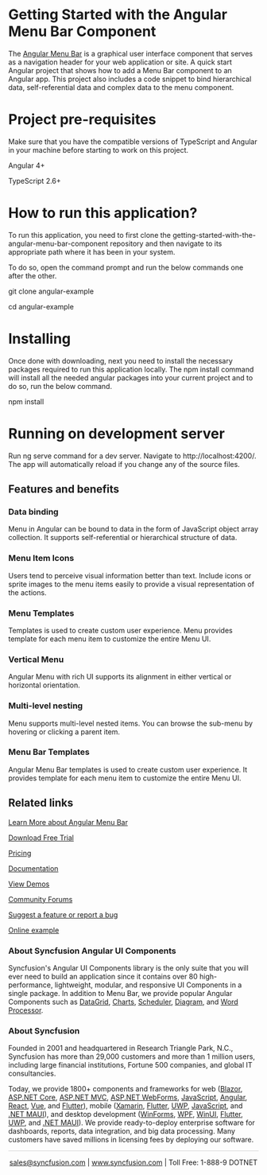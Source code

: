 # Getting Started with the Angular Menu Bar Component
The [Angular Menu Bar](https://www.syncfusion.com/angular-components/angular-menu-bar?utm_source=github&utm_medium=listing&utm_campaign=angular-menu-bar-github-samples) is a graphical user interface component that serves as a navigation header for your web application or site. A quick start Angular project that shows how to add a Menu Bar component to an Angular app. This project also includes a code snippet to bind hierarchical data, self-referential data and complex data to the menu component. 

# Project pre-requisites

Make sure that you have the compatible versions of TypeScript and Angular in your machine before starting to work on this project.

Angular 4+

TypeScript 2.6+

# How to run this application?

To run this application, you need to first clone the getting-started-with-the-angular-menu-bar-component repository and then navigate to its appropriate path where it has been in your system.

To do so, open the command prompt and run the below commands one after the other.

git clone angular-example

cd angular-example

# Installing

Once done with downloading, next you need to install the necessary packages required to run this application locally. The npm install command will install all the needed angular packages into your current project and to do so, run the below command.

npm install

# Running on development server

Run ng serve command for a dev server. Navigate to http://localhost:4200/. The app will automatically reload if you change any of the source files.

## Features and benefits

### Data binding

Menu in Angular can be bound to data in the form of JavaScript object array collection. It supports self-referential or hierarchical structure of data.

### Menu Item Icons

Users tend to perceive visual information better than text. Include icons or sprite images to the menu items easily to provide a visual representation of the actions.

### Menu Templates

Templates is used to create custom user experience. Menu provides template for each menu item to customize the entire Menu UI.

### Vertical Menu

Angular Menu with rich UI supports its alignment in either vertical or horizontal orientation.

### Multi-level nesting

Menu supports multi-level nested items. You can browse the sub-menu by hovering or clicking a parent item.

### Menu Bar Templates

Angular Menu Bar templates is used to create custom user experience. It provides template for each menu item to customize the entire Menu UI.

## Related links
[Learn More about Angular Menu Bar](https://www.syncfusion.com/angular-components/angular-menu-bar?utm_source=github&utm_medium=listing&utm_campaign=angular-menu-bar-github-samples)

[Download Free Trial](https://www.syncfusion.com/downloads/angular?utm_source=github&utm_medium=listing&utm_campaign=angular-menu-bar-github-samples)

[Pricing](https://www.syncfusion.com/sales/teamlicense?utm_source=github&utm_medium=listing&utm_campaign=angular-menu-bar-github-samples)

[Documentation](https://ej2.syncfusion.com/angular/documentation/menu/getting-started?utm_source=github&utm_medium=listing&utm_campaign=angular-menu-bar-github-samples)

[View Demos](https://github.com/SyncfusionExamples/getting-started-with-the-angular-menu-bar-component?utm_source=github&utm_medium=listing&utm_campaign=angular-toolbar-github-samples)

[Community Forums](https://www.syncfusion.com/forums/angular-js2?utm_source=github&utm_medium=listing&utm_campaign=angular-menu-bar-github-samples)

[Suggest a feature or report a bug](https://www.syncfusion.com/feedback/angular?utm_source=github&utm_medium=listing&utm_campaign=angular-menu-bar-github-samples)

[Online example](https://ej2.syncfusion.com/angular/demos/#/bootstrap5/menu/default?utm_source=github&utm_medium=listing&utm_campaign=angular-menu-bar-github-samples)

### About Syncfusion Angular UI Components

Syncfusion's Angular UI Components library is the only suite that you will ever need to build an application since it contains over 80 high-performance, lightweight, modular, and responsive UI Components in a single package. In addition to Menu Bar, we provide popular Angular Components such as [DataGrid](https://www.syncfusion.com/angular-components/angular-grid?utm_source=github&utm_medium=listing&utm_campaign=angular-menu-bar-github-samples), [Charts](https://www.syncfusion.com/angular-components/angular-charts?utm_source=github&utm_medium=listing&utm_campaign=angular-menu-bar-github-samples), [Scheduler](https://www.syncfusion.com/angular-components/angular-scheduler?utm_source=github&utm_medium=listing&utm_campaign=angular-menu-bar-github-samples), [Diagram](https://www.syncfusion.com/angular-components/angular-diagram?utm_source=github&utm_medium=listing&utm_campaign=angular-menu-bar-github-samples), and [Word Processor](https://www.syncfusion.com/angular-components/angular-word-processor?utm_source=github&utm_medium=listing&utm_campaign=angular-menu-bar-github-samples).

### About Syncfusion

Founded in 2001 and headquartered in Research Triangle Park, N.C., Syncfusion has more than 29,000 customers and more than 1 million users, including large financial institutions, Fortune 500 companies, and global IT consultancies.

Today, we provide 1800+ components and frameworks for web ([Blazor](https://www.syncfusion.com/blazor-components?utm_source=github&utm_medium=listing&utm_campaign=angular-menu-bar-github-samples), [ASP.NET Core](https://www.syncfusion.com/aspnet-core-ui-controls?utm_source=github&utm_medium=listing&utm_campaign=angular-menu-bar-github-samples), [ASP.NET MVC](https://www.syncfusion.com/aspnet-mvc-ui-controls?utm_source=github&utm_medium=listing&utm_campaign=angular-menu-bar-github-samples), [ASP.NET WebForms](https://www.syncfusion.com/jquery/aspnet-webforms-ui-controls?utm_source=github&utm_medium=listing&utm_campaign=angular-menu-bar-github-samples), [JavaScript](https://www.syncfusion.com/javascript-ui-controls?utm_source=github&utm_medium=listing&utm_campaign=angular-menu-bar-github-samples), [Angular](https://www.syncfusion.com/angular-components?utm_source=github&utm_medium=listing&utm_campaign=angular-menu-bar-github-samples), [React](https://www.syncfusion.com/react-components?utm_source=github&utm_medium=listing&utm_campaign=angular-menu-bar-github-samples), [Vue](https://www.syncfusion.com/vue-components?utm_source=github&utm_medium=listing&utm_campaign=angular-menu-bar-github-samples), and [Flutter](https://www.syncfusion.com/flutter-widgets?utm_source=github&utm_medium=listing&utm_campaign=angular-menu-bar-github-samples)), mobile ([Xamarin](https://www.syncfusion.com/xamarin-ui-controls?utm_source=github&utm_medium=listing&utm_campaign=angular-menu-bar-github-samples), [Flutter](https://www.syncfusion.com/flutter-widgets?utm_source=github&utm_medium=listing&utm_campaign=angular-menu-bar-github-samples), [UWP](https://www.syncfusion.com/uwp-ui-controls?utm_source=github&utm_medium=listing&utm_campaign=angular-menu-bar-github-samples), [JavaScript](https://www.syncfusion.com/javascript-ui-controls?utm_source=github&utm_medium=listing&utm_campaign=angular-menu-bar-github-samples), and [.NET MAUI](https://www.syncfusion.com/maui-controls?utm_source=github&utm_medium=listing&utm_campaign=angular-menu-bar-github-samples)), and desktop development ([WinForms](https://www.syncfusion.com/winforms-ui-controls?utm_source=github&utm_medium=listing&utm_campaign=angular-menu-bar-github-samples), [WPF](https://www.syncfusion.com/wpf-controls?utm_source=github&utm_medium=listing&utm_campaign=angular-menu-bar-github-samples), [WinUI](https://www.syncfusion.com/winui-controls?utm_source=github&utm_medium=listing&utm_campaign=angular-menu-bar-github-samples), [Flutter](https://www.syncfusion.com/flutter-widgets?utm_source=github&utm_medium=listing&utm_campaign=angular-menu-bar-github-samples), [UWP](https://www.syncfusion.com/uwp-ui-controls?utm_source=github&utm_medium=listing&utm_campaign=angular-menu-bar-github-samples), and [.NET MAUI](https://www.syncfusion.com/maui-controls?utm_source=github&utm_medium=listing&utm_campaign=angular-menu-bar-github-samples)). We provide ready-to-deploy enterprise software for dashboards, reports, data integration, and big data processing. Many customers have saved millions in licensing fees by deploying our software.

<hr style="height:0.3px;border:none;color:lightgrey;background-color:lightgrey;" />

<p align="center">
<a href="mailto:sales@syncfusion.com?Subject=Syncfusion Angular Menu Bar - GitHub" target="_top">sales@syncfusion.com</a> | <a href="https://www.syncfusion.com?utm_source=github&utm_medium=listing&utm_campaign=angular-menu-bar-github-samples)">www.syncfusion.com</a> | Toll Free: 1-888-9 DOTNET <br>
</p>

